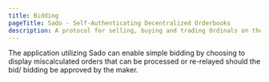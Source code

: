 ```yaml
---
title: Bidding
pageTitle: Sado - Self-Authenticating Decentralized Orderbooks
description: A protocol for selling, buying and trading Ordinals on the bitcoin network.
---
```


The application utilizing Sado can enable simple bidding by choosing to display miscalculated orders that can be processed or re-relayed should the bid/ bidding be approved by the maker.
